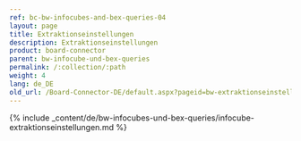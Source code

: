 ```yaml
---
ref: bc-bw-infocubes-and-bex-queries-04
layout: page
title: Extraktionseinstellungen
description: Extraktionseinstellungen
product: board-connector
parent: bw-infocube-und-bex-queries
permalink: /:collection/:path
weight: 4
lang: de_DE
old_url: /Board-Connector-DE/default.aspx?pageid=bw-extraktionseinstellungen
---
```

{% include _content/de/bw-infocubes-und-bex-queries/infocube-extraktionseinstellungen.md %}
